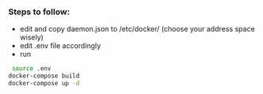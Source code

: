 


### Steps to follow:


* edit and copy daemon.json to /etc/docker/ (choose your address space wisely)
* edit .env file accordingly
* run
```bash
 source .env
docker-compose build
docker-compose up -d
```
